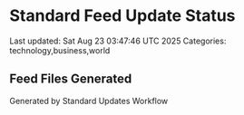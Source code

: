 # Standard Feed Update Status
Last updated: Sat Aug 23 03:47:46 UTC 2025
Categories: technology,business,world

## Feed Files Generated

Generated by Standard Updates Workflow
